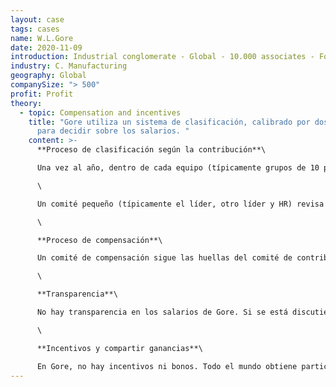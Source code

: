 ```yaml
---
layout: case
tags: cases
name: W.L.Gore
date: 2020-11-09
introduction: Industrial conglomerate - Global - 10.000 associates - For Profit
industry: C. Manufacturing
geography: Global
companySize: "> 500"
profit: Profit
theory:
  - topic: Compensation and incentives
    title: "Gore utiliza un sistema de clasificación, calibrado por dos paneles,
      para decidir sobre los salarios. "
    content: >-
      **Proceso de clasificación según la contribución**\

      Una vez al año, dentro de cada equipo (típicamente grupos de 10 personas en aproximadamente la misma función), todos clasifican a los demás de 1 a 9 (contrario a Holacracy, no se clasifican en la lista) en función de su futuro pasado y esperado contribución. El proceso ha sido automatizado, y en las formas, la gente puede agregar un comentario al lado de cada persona, y además evaluar si son un "ajuste de alta cultura" o "ajuste de cultura baja".\

      \

      Un comité pequeño (típicamente el líder, otro líder y HR) revisa los resultados agregados en gran detalle, y en su discusión pueden cambiar el orden. Digamos que John termina en el segundo lugar de la lista agregada, pero que se siente demasiado alto, y el miembro del comité sospecha que realmente es un voto de lealtad. Ellos pueden decidir mover a John hasta el número 4. Cuando el comité está hecho, cada patrocinador comparte comentarios con su persona. Nunca el lugar exacto en el rango. Pero "en la parte superior", "medio" y "inferior". (Si una persona está en la parte inferior por un tiempo, la discusión va a suceder: otro papel que se adapte mejor? Necesidad de formación o salir de la empresa?) \

      \

      **Proceso de compensación**\

      Un comité de compensación sigue las huellas del comité de contribuciones. Se traza la curva de salario de las 10 personas que fueron clasificados y ver si los salarios están en consonancia con la contribución. Si es necesario, el comité hará los cambios apropiados. \

      \

      **Transparencia**\

      No hay transparencia en los salarios de Gore. Si se está discutiendo el salario de una persona en el comité, él o ella no verá los datos que pertenecen a él o ella. \

      \

      **Incentivos y compartir ganancias**\

      En Gore, no hay incentivos ni bonos. Todo el mundo obtiene participaciones en la empresa como parte de la participación en los beneficios. Por ejemplo, alguien que gana £ 50K en salario en el Reino Unido podría hacer un adicional de £ 5K en acciones. La participación en los beneficios es proporcional al salario base (se calcula sobre la base del salario de este año y el salario de los últimos 3 años en alguna fórmula). Así que si su unidad pierde mucho dinero o hace mucho, no cambia la participación en los beneficios, para reforzar el mantra "todo en el mismo barco". \[7]
---
```

